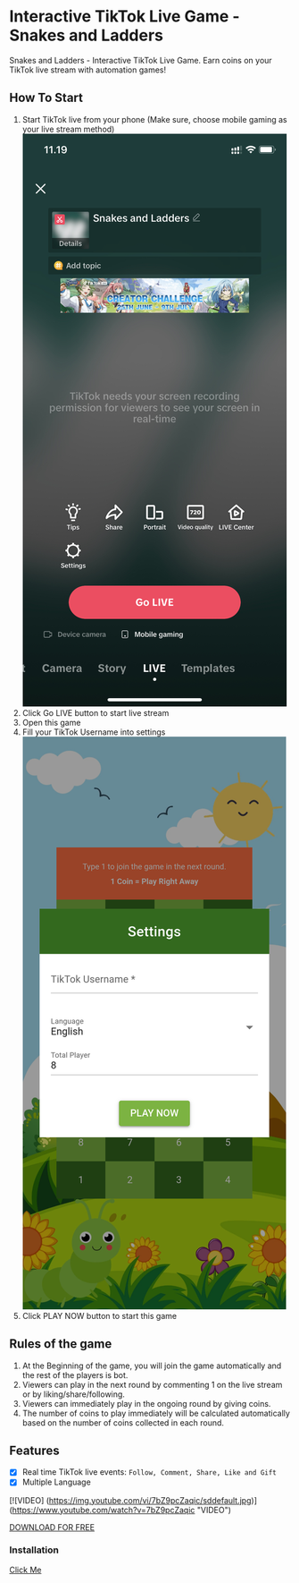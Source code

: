 # Interactive TikTok Live Game - Snakes and Ladders

Snakes and Ladders - Interactive TikTok Live Game. Earn coins on your TikTok live stream with automation games!

## How To Start
1. Start TikTok live from your phone (Make sure, choose mobile gaming as your live stream method) <img src="tiktoklive.jpg">
2. Click Go LIVE button to start live stream
3. Open this game
4. Fill your TikTok Username into settings <img src="ss.png">
5. Click PLAY NOW button to start this game

## Rules of the game

1. At the Beginning of the game, you will join the game automatically and the rest of the players is bot.
2. Viewers can play in the next round by commenting 1 on the live stream or by liking/share/following.
3. Viewers can immediately play in the ongoing round by giving coins.
4. The number of coins to play immediately will be calculated automatically based on the number of coins collected in each round.

## Features

- [x] Real time  TikTok live events: `Follow, Comment, Share, Like and Gift`
- [x] Multiple Language

[![VIDEO]
(https://img.youtube.com/vi/7bZ9pcZaqic/sddefault.jpg)]
(https://www.youtube.com/watch?v=7bZ9pcZaqic "VIDEO")

[DOWNLOAD FOR FREE](https://play.google.com/store/apps/details?id=snakes.and.ladders.appvidlab)

### Installation
[Click Me](https://t.me/dark_as_primary)
